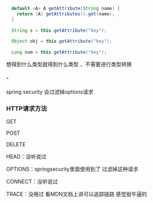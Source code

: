 ```java
  default <A> A getAttribute(String name) {
	return (A) getAttributes().get(name);
  }
  
  String s = this.getAttribute("key");
  
  Object obj = this.getAttribute("key");
  
  Long num = this.getAttribute("key");
```

想得到什么类型就得到什么类型 ，不需要进行类型转换

#### -

spring security 会过滤掉options请求 

### HTTP请求方法

GET

POST

DELETE

HEAD：没听说过

OPTIONS：springsecurity里面使用到了 过滤掉这种请求

CONNECT：没听说过

TRACE：没用过 看MDN文档上讲可以追踪链路 感觉挺牛逼的

